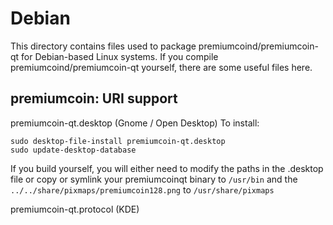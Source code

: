 
Debian
====================
This directory contains files used to package premiumcoind/premiumcoin-qt
for Debian-based Linux systems. If you compile premiumcoind/premiumcoin-qt yourself, there are some useful files here.

## premiumcoin: URI support ##


premiumcoin-qt.desktop  (Gnome / Open Desktop)
To install:

	sudo desktop-file-install premiumcoin-qt.desktop
	sudo update-desktop-database

If you build yourself, you will either need to modify the paths in
the .desktop file or copy or symlink your premiumcoinqt binary to `/usr/bin`
and the `../../share/pixmaps/premiumcoin128.png` to `/usr/share/pixmaps`

premiumcoin-qt.protocol (KDE)

